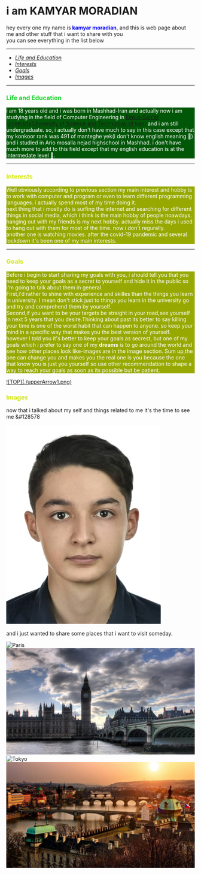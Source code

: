 <h1 id = "beginning">i am KAMYAR MORADIAN</h1>

<p>hey every one my name is<span style="color : blue"><b> kamyar moradian</b></span>, and this is web page about me and other stuff that i want to share with you<br>
   you can see everything in the list below</p>
 
 ---
 
+ <a href = "#Edu"><i>Life and Education</i></a> 
+ <a href = "#Interest"><i>Interests</i></a>
+ <a href = "#Goals"><i>Goals</i></a>
+ <a href = "#Images"><i>Images</i></a>

---

### <span style = "color : #1BD22B">Life and Education</span>
<p style = "background-color : #005708; color : white" id = "Edu">
    i am 18 years old and i was born in Mashhad-Iran and actually now i am studying in the field of Computer Engineering in <a href = "http://www.iust.ac.ir/en" title = "URL of My Uni WebSite">Elm-o-San'at University(University of Science and Technology of Iran)</a> and i am still undergraduate. so, i actually don't have much to say in this case except that my konkoor rank was 491 of manteghe yek(i don't know english meaning &#128578) and i studied in Ario mosalla nejad highschool in Mashhad.
    i don't have much more to add to this field except that my english education is at the intermedate level &#128578.</p>

---
### <span style = " color : #D2E704">Interests</span>
<p style = "background-color : #97A900; color : white" id = "Interest">
    Well obviously according to previous section my main interest and hobby is to work with computer and program or even to learn different programming languages. i actually spend most of my time doing it.<br>
    next thing that i mostly do is surfing the internet and searching for different things in social media, which i think is the main hobby of people noawdays.<br>
    hanging out with my friends is my next hobby. actually miss the days i used to hang out with them for most of the time. now i don't regurally.<br>
    another one is watching movies. after the covid-19 pandemic and several lockdown it's been one of my main interests.
</p>

---

### <span style = " color : #D2E704">Goals</span>
<p style = "background-color : #97A900; color : white" id = "Goals">
   Before i begin to start sharing my goals with you, i should tell you that you need to keep your goals as a secret to yourself and hide it in the public so i'm going to talk about them in general.<br>
First,i'd rather to shine with experience and skilles than the things you learn in university. I mean don't stick just to things you learn in the university go and try and comprehend them by yourself.<br>
Second,if you want to be your targets be straight in your road,see yourself in next 5 years that you desire.Thinking about past its better to say killing your time is one of the worst habit that can happen to anyone. so keep your mind in a specific way that makes you the best version of yourself.<br>
however i told you it's better to keep your goals as secrest, but one of my goals which i prefer to say one of my <b>dreams</b> is to go around the world and see how other places look like-images are in the image section.
Sum up,the one can change you and makes you the real one is you because the one that know you is just you yourself so use other recommendation to shape a way to reach your goals as soon as its possible but be patient.
</p>
<a href = "#beginning"> ![TOP](./upperArrow1.png) </a>

### <span style = " color : #D2E704" id = "Images">Images</span>

now that i talked about my self and things related to me it's the time to see me &#128578

<img src = "IMG-20201101-WA0017.jpg" alt = "Me" title = "Me">            

and i just wanted to share some places that i want to visit someday.

![Paris](https://images.adsttc.com/media/images/5d44/14fa/284d/d1fd/3a00/003d/large_jpg/eiffel-tower-in-paris-151-medium.jpg?1564742900"Paris")
<img src = "./london.jpg" alt = "London" title = "London">
![Tokyo](https://stillmedab.olympic.org/media/Images/OlympicOrg/News/2020/03/24/2020-03-24-tokyo-thumbnail-01.jpg?interpolation=lanczos-none&resize=*:*"Tokyo")
<img src = "./prague.jpg" alt = "Prague" title = "Prague">
